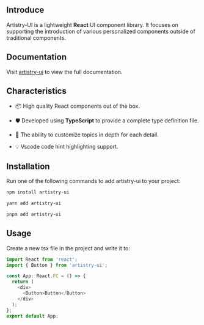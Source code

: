 ## Introduce

Artistry-UI is a lightweight **React** UI component library. It focuses on supporting the introduction of various personalized components outside of traditional components.

## Documentation

Visit [artistry-ui](https://for-lizhuo.github.io/artistry-ui/) to view the full documentation.

## Characteristics

- 📦 High quality React components out of the box.

- 🛡 Developed using **TypeScript** to provide a complete type definition file.

- 🎨 The ability to customize topics in depth for each detail.

- 💡 Vscode code hint highlighting support.

## Installation

Run one of the following commands to add artistry-ui to your project:

```bash
npm install artistry-ui
```

```bash
yarn add artistry-ui
```

```bash
pnpm add artistry-ui
```

## Usage

Create a new tsx file in the project and write it to:

```ts
import React from 'react';
import { Button } from 'artistry-ui';

const App: React.FC = () => {
  return (
    <div>
      <Button>Button</Button>
    </div>
  );
};
export default App;
```